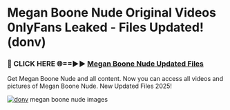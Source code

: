 # Megan Boone Nude Original Videos 0nlyFans Leaked - Files Updated! (donv)

<h3>🔴 CLICK HERE 🌐==►► <a href="https://tinyurl.com/5h6xmrr3" rel="nofollow">Megan Boone Nude Updated Files</a></h3>

Get Megan Boone Nude and all content. Now you can access all videos and pictures of Megan Boone Nude. New Updated Files 2025!

[![donv](https://i.imgur.com/KVD873Z.gif)](https://tinyurl.com/5h6xmrr3)
megan boone nude images